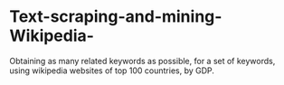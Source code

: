 # Text-scraping-and-mining-Wikipedia-
Obtaining as many related keywords as possible, for a set of keywords, using wikipedia websites of top 100 countries, by GDP.
